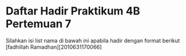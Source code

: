 # Daftar Hadir Praktikum 4B Pertemuan 7
Silahkan isi list nama di bawah ini apabila hadir dengan format berikut
[fadhillah Ramadhan][2010631170066]
